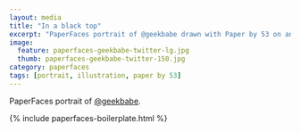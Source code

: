 ```yaml
---
layout: media
title: "In a black top"
excerpt: "PaperFaces portrait of @geekbabe drawn with Paper by 53 on an iPad."
image: 
  feature: paperfaces-geekbabe-twitter-lg.jpg
  thumb: paperfaces-geekbabe-twitter-150.jpg
category: paperfaces
tags: [portrait, illustration, paper by 53]
---
```


PaperFaces portrait of [@geekbabe](http://twitter.com/geekbabe).

{% include paperfaces-boilerplate.html %}